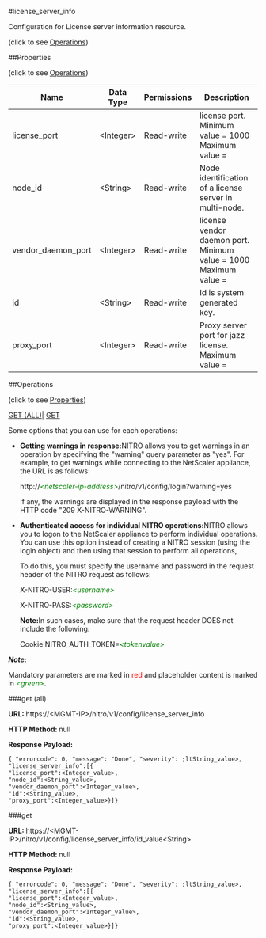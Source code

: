 #license_server_info



Configuration for License server information resource.

<span>(click to see [Operations](#operations))</span>



##Properties 

<span>(click to see [Operations](#operations))</span>





<table><thead><tr><th>Name</th><th>Data Type</th><th>Permissions</th><th>Description</th></tr></thead><tbody><tr><td>license_port</td><td>&lt;Integer></td><td>Read-write</td><td>license port.<br>Minimum value = 1000<br>Maximum value =</td></tr><tr><td>node_id</td><td>&lt;String></td><td>Read-write</td><td>Node identification of a license server in multi-node.</td></tr><tr><td>vendor_daemon_port</td><td>&lt;Integer></td><td>Read-write</td><td>license vendor daemon port.<br>Minimum value = 1000<br>Maximum value =</td></tr><tr><td>id</td><td>&lt;String></td><td>Read-write</td><td>Id is system generated key.</td></tr><tr><td>proxy_port</td><td>&lt;Integer></td><td>Read-write</td><td>Proxy server port for jazz license.<br>Maximum value =</td></tr></tbody></table>

##Operations 

<span>(click to see [Properties](#properties))</span>





[GET (ALL)](#get-all)| [GET](#get)





Some options that you can use for each operations:

<ul><li><p><b>Getting warnings in response:</b>NITRO allows you to get warnings in an operation by specifying the "warning" query parameter as "yes". For example, to get warnings while connecting to the NetScaler appliance, the URL is as follows:</p><p>http://<span style="color:green;font-style:italic;">&lt;netscaler-ip-address&gt;</span>/nitro/v1/config/login?warning=yes</p><p>If any, the warnings are displayed in the response payload with the HTTP code "209 X-NITRO-WARNING".</p></li><li><p><b>Authenticated access for individual NITRO operations:</b>NITRO allows you to logon to the NetScaler appliance to perform individual operations. You can use this option instead of creating a NITRO session (using the login object) and then using that session to perform all operations,</p><p>To do this, you must specify the username and password in the request header of the NITRO request as follows:</p><p>X-NITRO-USER:<span style="color:green;font-style:italic;">&lt;username&gt;</span></p><p>X-NITRO-PASS:<span style="color:green;font-style:italic;">&lt;password&gt;</span></p><p><b>Note:</b>In such cases, make sure that the request header DOES not include the following:</p><p>Cookie:NITRO_AUTH_TOKEN=<span style="color:green;font-style:italic;">&lt;tokenvalue&gt;</span></p></li></ul>







***Note:*** 

Mandatory parameters are marked in <span style="color:#FF0000;">red</span> and placeholder content is marked in <span style="color:green;font-style:italic">&lt;green&gt;</span>.



###get (all)







<b>URL: </b>https://&lt;MGMT-IP&gt;/nitro/v1/config/license_server_info

<b>HTTP Method: </b>null

<b>Response Payload: </b>
```
{ "errorcode": 0, "message": "Done", "severity": ;ltString_value>, "license_server_info":[{
"license_port":<Integer_value>,
"node_id":<String_value>,
"vendor_daemon_port":<Integer_value>,
"id":<String_value>,
"proxy_port":<Integer_value>}]}
```







###get







<b>URL: </b>https://&lt;MGMT-IP&gt;/nitro/v1/config/license_server_info/id_value&lt;String&gt;

<b>HTTP Method: </b>null

<b>Response Payload: </b>
```
{ "errorcode": 0, "message": "Done", "severity": ;ltString_value>, "license_server_info":[{
"license_port":<Integer_value>,
"node_id":<String_value>,
"vendor_daemon_port":<Integer_value>,
"id":<String_value>,
"proxy_port":<Integer_value>}]}
```







